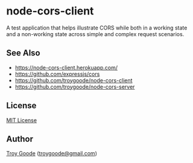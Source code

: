 # node-cors-client

A test application that helps illustrate CORS while both in a working state and a non-working state across simple and complex request scenarios.

## See Also

* https://node-cors-client.herokuapp.com/
* https://github.com/expressjs/cors
* https://github.com/troygoode/node-cors-client
* https://github.com/troygoode/node-cors-server

## License

[MIT License](http://www.opensource.org/licenses/mit-license.php)

## Author

[Troy Goode](https://github.com/troygoode) ([troygoode@gmail.com](mailto:troygoode@gmail.com))